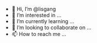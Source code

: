 - 👋 Hi, I’m @lisgang
- 👀 I’m interested in ...
- 🌱 I’m currently learning ...
- 💞️ I’m looking to collaborate on ...
- 📫 How to reach me ...

<!---
lisgang/lisgang is a ✨ special ✨ repository because its `README.md` (this file) appears on your GitHub profile.
You can click the Preview link to take a look at your changes.
--->
